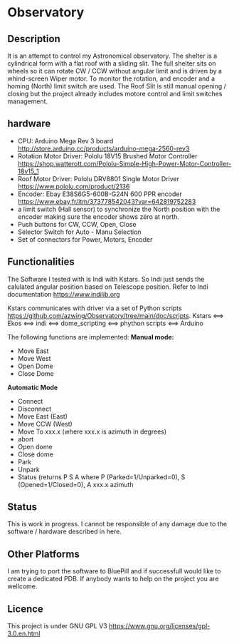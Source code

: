 # Observatory

## Description
It is an attempt to control my Astronomical observatory.
The shelter is a cylindrical form with a flat roof with a sliding slit.
The full shelter sits on wheels so it can rotate CW / CCW without angular limit and is driven by a whind-screen Wiper motor.
To monitor the rotation, and encoder and a homing (North) limit switch are used.
The Roof Slit is still manual opening / closing but the project already includes motore control and limit switches management.

## hardware
- CPU: Arduino Mega Rev 3 board http://store.arduino.cc/products/arduino-mega-2560-rev3
- Rotation Motor Driver: Pololu 18V15 Brushed Motor Controller https://shop.watterott.com/Pololu-Simple-High-Power-Motor-Controller-18v15_1
- Roof Motor Driver: Pololu DRV8801 Single Motor Driver https://www.pololu.com/product/2136
- Encoder:  Ebay E38S6G5-600B-G24N 600 PPR encoder https://www.ebay.fr/itm/373778542043?var=642819752283
- a limit switch (Hall sensor) to synchronize the North position with the encoder making sure the encoder shows zéro at north.
- Push buttons for CW, CCW, Open, Close
- Selector Switch for Auto - Manu Selection
- Set of connectors for Power, Motors, Encoder 

## Functionalities
The Software I tested with is Indi with Kstars.
So Indi just sends the calulated angular position based on Telescope position.
Refer to Indi documentation https://www.indilib.org

Kstars communicates with driver via a set of Python scripts https://github.com/azwing/Observatory/tree/main/doc/scripts.
Kstars <==> Ekos <==> indi <==> dome_scripting <==> phython scripts <==> Arduino

The following functions are implemented:
**Manual mode:**
- Move East
- Move West
- Open Dome
- Close Dome

**Automatic Mode**
- Connect
- Disconnect
- Move East (East)
- Move CCW (West)
- Move To xxx.x (where xxx.x is azimuth in degrees)
- abort
- Open dome
- Close dome
- Park
- Unpark
- Status (returns P S A where P (Parked=1/Unparked=0), S (Opened=1/Closed=0), A xxx.x azimuth

## Status
This is work in progress. I cannot be responsible of any damage due to the software / hardware described in here.

## Other Platforms
I am trying to port the software to BluePill and if successfull would like to create a dedicated PDB.
If anybody wants to help on the project you are wellcome.

## Licence
This project is under GNU GPL V3 https://www.gnu.org/licenses/gpl-3.0.en.html 

